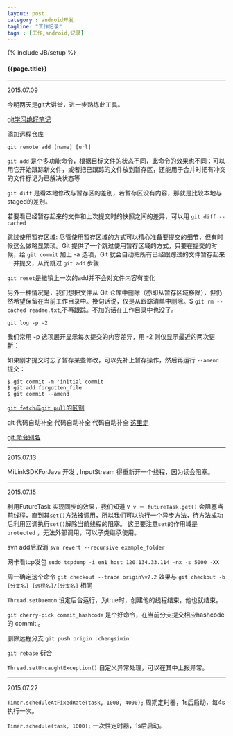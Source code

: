 ```yaml
---
layout: post
category : android开发
tagline: "工作记录"
tags : [工作,android,记录]
---
```

{% include JB/setup %}

<h4>{{page.title}}</h4>

---

2015.07.09

今明两天是git大讲堂，进一步熟练此工具。

[git学习绝好笔记](http://git-scm.com/book/zh/v1)

添加远程仓库

`git remote add [name] [url]`

`git add` 是个多功能命令，根据目标文件的状态不同，此命令的效果也不同：可以用它开始跟踪新文件，或者把已跟踪的文件放到暂存区，还能用于合并时把有冲突的文件标记为已解决状态等

`git diff` 是看本地修改与暂存区的差别，若暂存区没有内容，那就是比较本地与staged的差别。

若要看已经暂存起来的文件和上次提交时的快照之间的差异，可以用 `git diff --cached` 

跳过使用暂存区域: 尽管使用暂存区域的方式可以精心准备要提交的细节，但有时候这么做略显繁琐。Git 提供了一个跳过使用暂存区域的方式，只要在提交的时候，给 `git commit` 加上 -a 选项，Git 就会自动把所有已经跟踪过的文件暂存起来一并提交，从而跳过 `git add` 步骤

`git reset`是撤销上一次的add并不会对文件内容有变化

另外一种情况是，我们想把文件从 Git 仓库中删除（亦即从暂存区域移除），但仍然希望保留在当前工作目录中。换句话说，仅是从跟踪清单中删除。$ `git rm --cached readme.txt`,不再跟踪。不加的话在工作目录中也没了。

`git log -p -2`

我们常用 -p 选项展开显示每次提交的内容差异，用 -2 则仅显示最近的两次更新：

如果刚才提交时忘了暂存某些修改，可以先补上暂存操作，然后再运行 `--amend` 提交：

    $ git commit -m 'initial commit'
    $ git add forgotten_file
    $ git commit --amend

[`git fetch`与`git pull`的区别](http://blog.csdn.net/wfdtxz/article/details/8632811)

git 代码自动补全 代码自动补全 代码自动补全  [这里走](http://blog.sina.com.cn/s/blog_601f224a01011zt0.html)

[git 命令别名](http://git-scm.com/book/zh/v1/Git-%E5%9F%BA%E7%A1%80-%E6%8A%80%E5%B7%A7%E5%92%8C%E7%AA%8D%E9%97%A8)

----

2015.07.13

MiLinkSDKForJava 开发 , InputStream 得重新开一个线程，因为读会阻塞。

----

2015.07.15

利用FutureTask 实现同步的效果，我们知道 `V v ＝ futureTask.get()` 会阻塞当前线程，直到其`set()`方法被调用，所以我们可以执行一个异步方法，待方法成功后利用回调执行`set()`解除当前线程的阻塞。 这里要注意`set`的作用域是 `protected` ，无法外部调用，可以子类继承使用。

svn add后取消 `svn revert --recursive example_folder`

网卡看tcp发包 `sudo tcpdump -i en1 host 120.134.33.114 -nx -s 5000 -XX`

周一确定这个命令 `git checkout --trace origin\v7.2` 效果与 `git checkout -b [分支名] [远程名]/[分支名]` 相同

`Thread.setDaemon` 设定后台运行，为true时，创建他的线程结束，他也就结束。

`git cherry-pick commit_hashcode` 是个好命令，在当前分支提交相应hashcode的 commit 。

删除远程分支 `git push origin :chengsimin`

`git rebase` 衍合

`Thread.setUncaughtException()` 自定义异常处理，可以在其中上报异常。

----

2015.07.22

`Timer.scheduleAtFixedRate(task, 1000, 4000);` 周期定时器，1s后启动，每4s执行一次。

`Timer.schedule(task, 1000);`  一次性定时器，1s后启动。
